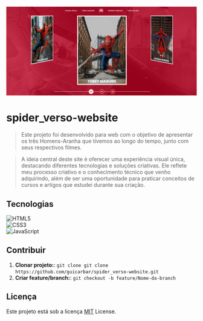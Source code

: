 <p align="center">
 <img src="md/ScreenPrint.png" alt="Tela do app" width="600px">
</p>


# spider_verso-website

> Este projeto foi desenvolvido para web com o objetivo de apresentar os três Homens-Aranha que tivemos ao longo do tempo, junto com seus respectivos filmes.

> A ideia central deste site é oferecer uma experiência visual única, destacando diferentes tecnologias e soluções criativas. Ele reflete meu processo criativo e o conhecimento técnico que venho adquirindo, além de ser uma oportunidade para praticar conceitos de cursos e artigos que estudei durante sua criação.


## Tecnologias

![HTML5](https://img.shields.io/badge/html5-%23E34F26.svg?style=for-the-badge&logo=html5&logoColor=white)  
![CSS3](https://img.shields.io/badge/css3-%231572B6.svg?style=for-the-badge&logo=css3&logoColor=white)  
![JavaScript](https://img.shields.io/badge/javascript-%23323330.svg?style=for-the-badge&logo=javascript&logoColor=%23F7DF1E)  


## Contribuir

1. **Clonar projeto:**: `git clone git clone https://github.com/guicarbar/spider_verso-website.git`
2. **Criar feature/branch:**: `git checkout -b feature/Nome-da-branch`


## Licença

Este projeto está sob a licença [MIT](LICENSE) License.